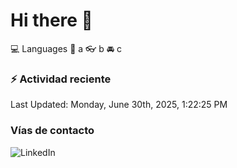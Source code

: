 # Hi there 👋

:computer: Languages
:pencil: a
:eyeglasses: b
:oncoming_automobile: c

### :zap: Actividad reciente
<!--RECENT_ACTIVITY:start-->
<!--RECENT_ACTIVITY:end-->
<!--RECENT_ACTIVITY:last_update-->
Last Updated: Monday, June 30th, 2025, 1:22:25 PM
<!--RECENT_ACTIVITY:last_update_end-->

### Vías de contacto

![LinkedIn](https://www.linkedin.com/in/irving-hernández-226846205/)
